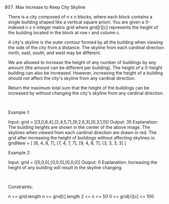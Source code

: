 807. Max Increase to Keep City Skyline

There is a city composed of n x n blocks, where each block contains a single building shaped like a vertical square prism. You are given a 0-indexed n x n integer matrix grid where grid[r][c] represents the height of the building located in the block at row r and column c.

A city's skyline is the outer contour formed by all the building when viewing the side of the city from a distance. The skyline from each cardinal direction north, east, south, and west may be different.

We are allowed to increase the height of any number of buildings by any amount (the amount can be different per building). The height of a 0-height building can also be increased. However, increasing the height of a building should not affect the city's skyline from any cardinal direction.

Return the maximum total sum that the height of the buildings can be increased by without changing the city's skyline from any cardinal direction.

 

Example 1:

Input: grid = [[3,0,8,4],[2,4,5,7],[9,2,6,3],[0,3,1,0]]
Output: 35
Explanation: The building heights are shown in the center of the above image.
The skylines when viewed from each cardinal direction are drawn in red.
The grid after increasing the height of buildings without affecting skylines is:
gridNew = [ [8, 4, 8, 7],
            [7, 4, 7, 7],
            [9, 4, 8, 7],
            [3, 3, 3, 3] ]


Example 2:

Input: grid = [[0,0,0],[0,0,0],[0,0,0]]
Output: 0
Explanation: Increasing the height of any building will result in the skyline changing.


 

Constraints:

n == grid.length
n == grid[r].length
2 <= n <= 50
0 <= grid[r][c] <= 100